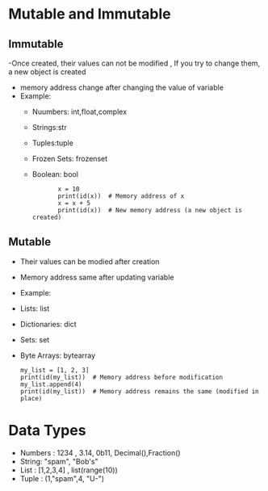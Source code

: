 # Mutable and Immutable

## Immutable 
 -Once created, their values can not be modified , If you try to change them, a new object is created
  - memory address change after changing the value of variable
 - Example:
   - Nuumbers: int,float,complex
   - Strings:str
   - Tuples:tuple
   - Frozen Sets: frozenset
   - Boolean: bool

                x = 10
                print(id(x))  # Memory address of x
                x = x + 5
                print(id(x))  # New memory address (a new object is created)

## Mutable
- Their values can be modied after creation
 - Memory address same after updating variable
 - Example:
  - Lists: list
  - Dictionaries: dict
  - Sets: set
  - Byte Arrays: bytearray

        my_list = [1, 2, 3]
        print(id(my_list))  # Memory address before modification
        my_list.append(4)  
        print(id(my_list))  # Memory address remains the same (modified in place)

# Data Types 
 - Numbers : 1234 , 3.14, 0b11, Decimal(),Fraction()
 - String: "spam", "Bob's"
 - List : [1,2,3,4]  , list(range(10))
 - Tuple : (1,"spam",4, "U-")